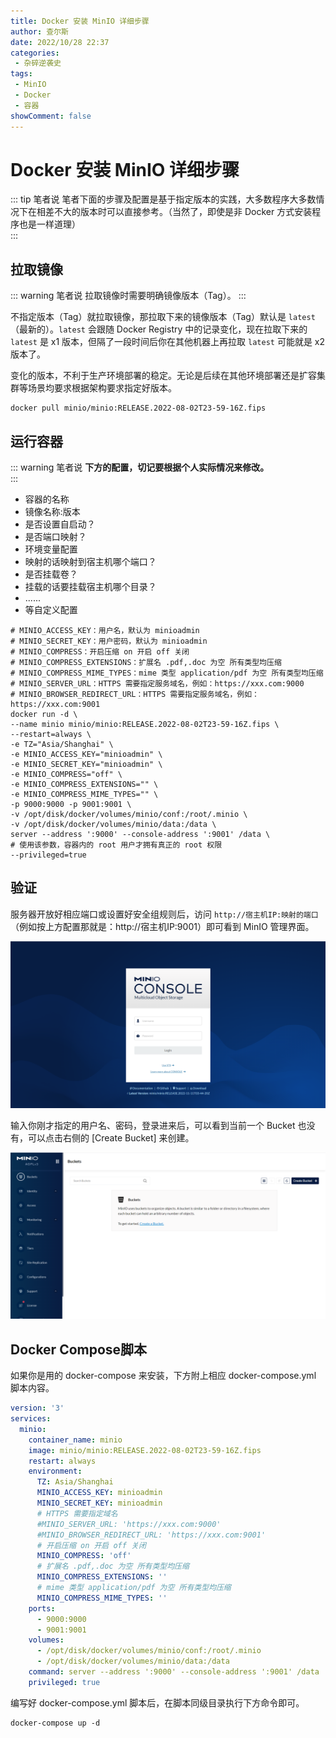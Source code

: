 ```yaml
---
title: Docker 安装 MinIO 详细步骤
author: 查尔斯
date: 2022/10/28 22:37
categories:
 - 杂碎逆袭史
tags:
 - MinIO
 - Docker
 - 容器
showComment: false
---
```


# Docker 安装 MinIO 详细步骤

::: tip 笔者说
笔者下面的步骤及配置是基于指定版本的实践，大多数程序大多数情况下在相差不大的版本时可以直接参考。（当然了，即使是非 Docker 方式安装程序也是一样道理）  
:::

## 拉取镜像

::: warning 笔者说
拉取镜像时需要明确镜像版本（Tag）。
:::

不指定版本（Tag）就拉取镜像，那拉取下来的镜像版本（Tag）默认是 `latest`（最新的）。`latest` 会跟随 Docker Registry 中的记录变化，现在拉取下来的 `latest` 是 x1 版本，但隔了一段时间后你在其他机器上再拉取 `latest` 可能就是 x2 版本了。

变化的版本，不利于生产环境部署的稳定。无论是后续在其他环境部署还是扩容集群等场景均要求根据架构要求指定好版本。

```shell
docker pull minio/minio:RELEASE.2022-08-02T23-59-16Z.fips
```

## 运行容器

::: warning 笔者说
**下方的配置，切记要根据个人实际情况来修改。**  
:::

- 容器的名称
- 镜像名称:版本
- 是否设置自启动？
- 是否端口映射？
- 环境变量配置
- 映射的话映射到宿主机哪个端口？
- 是否挂载卷？
- 挂载的话要挂载宿主机哪个目录？
- ......
- 等自定义配置

```shell
# MINIO_ACCESS_KEY：用户名，默认为 minioadmin
# MINIO_SECRET_KEY：用户密码，默认为 minioadmin
# MINIO_COMPRESS：开启压缩 on 开启 off 关闭
# MINIO_COMPRESS_EXTENSIONS：扩展名 .pdf,.doc 为空 所有类型均压缩
# MINIO_COMPRESS_MIME_TYPES：mime 类型 application/pdf 为空 所有类型均压缩
# MINIO_SERVER_URL：HTTPS 需要指定服务域名，例如：https://xxx.com:9000
# MINIO_BROWSER_REDIRECT_URL：HTTPS 需要指定服务域名，例如：https://xxx.com:9001
docker run -d \
--name minio minio/minio:RELEASE.2022-08-02T23-59-16Z.fips \
--restart=always \
-e TZ="Asia/Shanghai" \
-e MINIO_ACCESS_KEY="minioadmin" \
-e MINIO_SECRET_KEY="minioadmin" \
-e MINIO_COMPRESS="off" \
-e MINIO_COMPRESS_EXTENSIONS="" \
-e MINIO_COMPRESS_MIME_TYPES="" \
-p 9000:9000 -p 9001:9001 \
-v /opt/disk/docker/volumes/minio/conf:/root/.minio \
-v /opt/disk/docker/volumes/minio/data:/data \
server --address ':9000' --console-address ':9001' /data \
# 使用该参数，容器内的 root 用户才拥有真正的 root 权限
--privileged=true
```

## 验证

服务器开放好相应端口或设置好安全组规则后，访问 `http://宿主机IP:映射的端口` （例如按上方配置那就是：http://宿主机IP:9001）即可看到 MinIO 管理界面。

![202210282235156](../../../../../public/img/2022/10/28/202210282235156.png)

输入你刚才指定的用户名、密码，登录进来后，可以看到当前一个 Bucket 也没有，可以点击右侧的 [Create Bucket] 来创建。

![202210282236211](../../../../../public/img/2022/10/28/202210282236211.png)

## Docker Compose脚本

如果你是用的 docker-compose 来安装，下方附上相应 docker-compose.yml 脚本内容。

```yaml
version: '3'
services:
  minio:
    container_name: minio
    image: minio/minio:RELEASE.2022-08-02T23-59-16Z.fips
    restart: always
    environment:
      TZ: Asia/Shanghai
      MINIO_ACCESS_KEY: minioadmin
      MINIO_SECRET_KEY: minioadmin
      # HTTPS 需要指定域名
      #MINIO_SERVER_URL: 'https://xxx.com:9000'
      #MINIO_BROWSER_REDIRECT_URL: 'https://xxx.com:9001'
      # 开启压缩 on 开启 off 关闭
      MINIO_COMPRESS: 'off'
      # 扩展名 .pdf,.doc 为空 所有类型均压缩
      MINIO_COMPRESS_EXTENSIONS: ''
      # mime 类型 application/pdf 为空 所有类型均压缩
      MINIO_COMPRESS_MIME_TYPES: ''
    ports:
      - 9000:9000
      - 9001:9001
    volumes:
      - /opt/disk/docker/volumes/minio/conf:/root/.minio
      - /opt/disk/docker/volumes/minio/data:/data
    command: server --address ':9000' --console-address ':9001' /data
    privileged: true
```

编写好 docker-compose.yml 脚本后，在脚本同级目录执行下方命令即可。

```shell
docker-compose up -d
```

